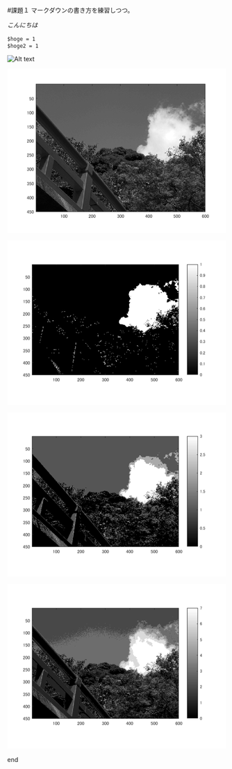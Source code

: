 #課題１
マークダウンの書き方を練習しつつ。

*こんにちは*

    $hoge = 1
    $hoge2 = 1

![Alt text](1.png "Optional title")

![Alt text](11.png "Optional title")

![Alt text](12.png "Optional title")

![Alt text](13.png "Optional title")

![Alt text](14.png "Optional title")


end
